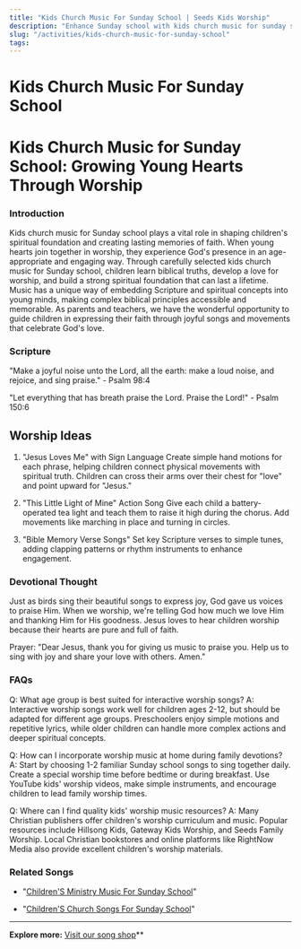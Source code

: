 ```yaml
---
title: "Kids Church Music For Sunday School | Seeds Kids Worship"
description: "Enhance Sunday school with kids church music for sunday school that teach faith through music. Educational worship resources for children."
slug: "/activities/kids-church-music-for-sunday-school"
tags:
---
```


# Kids Church Music For Sunday School

# Kids Church Music for Sunday School: Growing Young Hearts Through Worship

### Introduction
Kids church music for Sunday school plays a vital role in shaping children's spiritual foundation and creating lasting memories of faith. When young hearts join together in worship, they experience God's presence in an age-appropriate and engaging way. Through carefully selected kids church music for Sunday school, children learn biblical truths, develop a love for worship, and build a strong spiritual foundation that can last a lifetime. Music has a unique way of embedding Scripture and spiritual concepts into young minds, making complex biblical principles accessible and memorable. As parents and teachers, we have the wonderful opportunity to guide children in expressing their faith through joyful songs and movements that celebrate God's love.

### Scripture
"Make a joyful noise unto the Lord, all the earth: make a loud noise, and rejoice, and sing praise." - Psalm 98:4

"Let everything that has breath praise the Lord. Praise the Lord!" - Psalm 150:6

## Worship Ideas
1. "Jesus Loves Me" with Sign Language
Create simple hand motions for each phrase, helping children connect physical movements with spiritual truth. Children can cross their arms over their chest for "love" and point upward for "Jesus."

2. "This Little Light of Mine" Action Song
Give each child a battery-operated tea light and teach them to raise it high during the chorus. Add movements like marching in place and turning in circles.

3. "Bible Memory Verse Songs"
Set key Scripture verses to simple tunes, adding clapping patterns or rhythm instruments to enhance engagement.

### Devotional Thought
Just as birds sing their beautiful songs to express joy, God gave us voices to praise Him. When we worship, we're telling God how much we love Him and thanking Him for His goodness. Jesus loves to hear children worship because their hearts are pure and full of faith.

Prayer: "Dear Jesus, thank you for giving us music to praise you. Help us to sing with joy and share your love with others. Amen."

### FAQs

Q: What age group is best suited for interactive worship songs?
A: Interactive worship songs work well for children ages 2-12, but should be adapted for different age groups. Preschoolers enjoy simple motions and repetitive lyrics, while older children can handle more complex actions and deeper spiritual concepts.

Q: How can I incorporate worship music at home during family devotions?
A: Start by choosing 1-2 familiar Sunday school songs to sing together daily. Create a special worship time before bedtime or during breakfast. Use YouTube kids' worship videos, make simple instruments, and encourage children to lead family worship times.

Q: Where can I find quality kids' worship music resources?
A: Many Christian publishers offer children's worship curriculum and music. Popular resources include Hillsong Kids, Gateway Kids Worship, and Seeds Family Worship. Local Christian bookstores and online platforms like RightNow Media also provide excellent children's worship materials.

### Related Songs

- "[Children'S Ministry Music For Sunday School](/activities/children-s-ministry-music-for-sunday-school/)"

- "[Children'S Church Songs For Sunday School](/activities/children-s-church-songs-for-sunday-school/)"

---

**Explore more:** [Visit our song shop](https://seedskidsworship.com/shop)**

<!-- Schema Markup -->
<script type="application/ld+json">
{
  "@context": "https://schema.org",
  "@type": "MusicRecording",
  "name": "Kids Church Music For Sunday School",
  "byArtist": {
    "@type": "MusicGroup",
    "name": "Seeds Kids Worship"
  },
  "isFamilyFriendly": true,
  "url": "https://seedskidsworship.com/activities/kids-church-music-for-sunday-school/"
}
</script>
